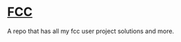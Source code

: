 # [FCC](https://www.freecodecamp.org/learn)

A repo that has all my fcc user project solutions and more.
